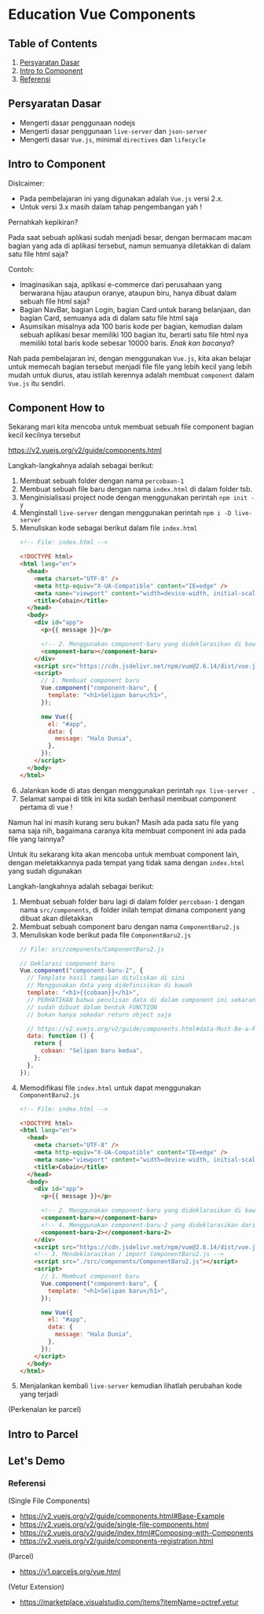 # Education Vue Components

## Table of Contents
1. [Persyaratan Dasar](#persyaratan-dasar)
1. [Intro to Component](#intro-to-component)
1. [Referensi](#referensi)


## Persyaratan Dasar
- Mengerti dasar penggunaan nodejs
- Mengerti dasar penggunaan `live-server` dan `json-server`
- Mengerti dasar `Vue.js`, minimal `directives` dan `lifecycle`

## Intro to Component
Dislcaimer:  
- Pada pembelajaran ini yang digunakan adalah `Vue.js` versi 2.x.
- Untuk versi 3.x masih dalam tahap pengembangan yah !

Pernahkah kepikiran? 

Pada saat sebuah aplikasi sudah menjadi besar, dengan bermacam macam bagian yang ada di aplikasi tersebut, namun semuanya diletakkan di dalam satu file html saja?

Contoh:
- Imaginasikan saja, aplikasi e-commerce dari perusahaan yang berwarana hijau ataupun oranye, ataupun biru, hanya dibuat dalam sebuah file html saja?
- Bagian NavBar, bagian Login, bagian Card untuk barang belanjaan, dan bagian Card, semuanya ada di dalam satu file html saja
- Asumsikan misalnya ada 100 baris kode per bagian, kemudian dalam sebuah aplikasi besar memiliki 100 bagian itu, berarti satu file html nya memiliki total baris kode sebesar 10000 baris. *Enak kan bacanya*?

Nah pada pembelajaran ini, dengan menggunakan `Vue.js`, kita akan belajar untuk memecah bagian tersebut menjadi file file yang lebih kecil yang lebih mudah untuk diurus, atau istilah kerennya adalah membuat `component` dalam `Vue.js` itu sendiri.

## Component How to
Sekarang mari kita mencoba untuk membuat sebuah file component bagian kecil kecilnya tersebut

https://v2.vuejs.org/v2/guide/components.html

Langkah-langkahnya adalah sebagai berikut:

1. Membuat sebuah folder dengan nama `percobaan-1`
1. Membuat sebuah file baru dengan nama `index.html` di dalam folder tsb.
1. Menginisialisasi project node dengan menggunakan perintah `npm init -y`
1. Menginstall `live-server` dengan menggunakan perintah `npm i -D live-server`
1. Menuliskan kode sebagai berikut dalam file `index.html`
    ```html
    <!-- File: index.html -->

    <!DOCTYPE html>
    <html lang="en">
      <head>
        <meta charset="UTF-8" />
        <meta http-equiv="X-UA-Compatible" content="IE=edge" />
        <meta name="viewport" content="width=device-width, initial-scale=1.0" />
        <title>Cobain</title>
      </head>
      <body>
        <div id="app">
          <p>{{ message }}</p>

          <!-- 2. Menggunakan component-baru yang dideklarasikan di bawah -->
          <component-baru></component-baru>
        </div>
        <script src="https://cdn.jsdelivr.net/npm/vue@2.6.14/dist/vue.js"></script>
        <script>
          // 1. Membuat component baru
          Vue.component("component-baru", {
            template: "<h1>Selipan baru</h1>",
          });

          new Vue({
            el: "#app",
            data: {
              message: "Halo Dunia",
            },
          });
        </script>
      </body>
    </html>
    ```
1. Jalankan kode di atas dengan menggunakan perintah `npx live-server .`
1. Selamat sampai di titik ini kita sudah berhasil membuat component pertama di vue !

Namun hal ini masih kurang seru bukan? Masih ada pada satu file yang sama saja nih, bagaimana caranya kita membuat component ini ada pada file yang lainnya?

Untuk itu sekarang kita akan mencoba untuk membuat component lain, dengan meletakkannya pada tempat yang tidak sama dengan `index.html` yang sudah digunakan

Langkah-langkahnya adalah sebagai berikut:
1. Membuat sebuah folder baru lagi di dalam folder `percobaan-1` dengan nama `src/components`, di folder inilah tempat dimana component yang dibuat akan diletakkan
1. Membuat sebuah component baru dengan nama `ComponentBaru2.js`
1. Menuliskan kode berikut pada file `ComponentBaru2.js`
    ```js
    // File: src/components/ComponentBaru2.js

    // Deklarasi component baru
    Vue.component("component-baru-2", {
      // Template hasil tampilan dituliskan di sini
      // Menggunakan data yang didefinisikan di bawah
      template: "<h1>{{cobaan}}</h1>",
      // PERHATIKAN bahwa penulisan data di dalam component ini sekarang
      // sudah dibuat dalam bentuk FUNCTION
      // bukan hanya sekedar return object saja

      // https://v2.vuejs.org/v2/guide/components.html#data-Must-Be-a-Function
      data: function () {
        return {
          cobaan: "Selipan baru kedua",
        };
      },
    });
    ```
1. Memodifikasi file `index.html` untuk dapat menggunakan `ComponentBaru2.js`
    ```html
    <!-- File: index.html -->

    <!DOCTYPE html>
    <html lang="en">
      <head>
        <meta charset="UTF-8" />
        <meta http-equiv="X-UA-Compatible" content="IE=edge" />
        <meta name="viewport" content="width=device-width, initial-scale=1.0" />
        <title>Cobain</title>
      </head>
      <body>
        <div id="app">
          <p>{{ message }}</p>

          <!-- 2. Menggunakan component-baru yang dideklarasikan di bawah -->
          <component-baru></component-baru>
          <!-- 4. Menggunakan component-baru-2 yang dideklarasikan dari file lain -->
          <component-baru-2></component-baru-2>
        </div>
        <script src="https://cdn.jsdelivr.net/npm/vue@2.6.14/dist/vue.js"></script>
        <!-- 3. Mendeklarasikan / import ComponentBaru2.js -->
        <script src="./src/components/ComponentBaru2.js"></script>
        <script>
          // 1. Membuat component baru
          Vue.component("component-baru", {
            template: "<h1>Selipan baru</h1>",
          });

          new Vue({
            el: "#app",
            data: {
              message: "Halo Dunia",
            },
          });
        </script>
      </body>
    </html>

    ```
1. Menjalankan kembali `live-server` kemudian lihatlah perubahan kode yang terjadi
  
(Perkenalan ke parcel)

## Intro to Parcel

## Let's Demo

### Referensi
(Single File Components)
- https://v2.vuejs.org/v2/guide/components.html#Base-Example
- https://v2.vuejs.org/v2/guide/single-file-components.html
- https://v2.vuejs.org/v2/guide/index.html#Composing-with-Components
- https://v2.vuejs.org/v2/guide/components-registration.html

(Parcel)
- https://v1.parceljs.org/vue.html

(Vetur Extension)
- https://marketplace.visualstudio.com/items?itemName=octref.vetur